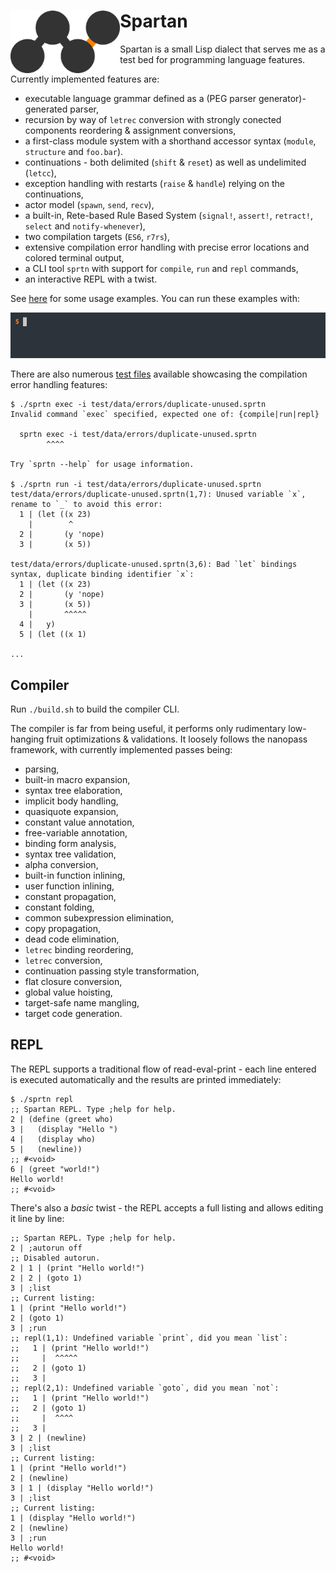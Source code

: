 <h1><img align="left" alt="foof" src="images/foof.png" height="100" />Spartan</h1>

Spartan is a small Lisp dialect that serves me as a test bed for programming language features.

Currently implemented features are:
- executable language grammar defined as a (PEG parser generator)-generated parser,
- recursion by way of `letrec` conversion with strongly conected components reordering & assignment conversions,
- a first-class module system with a shorthand accessor syntax (`module`, `structure` and `foo.bar`).
- continuations - both delimited (`shift` & `reset`) as well as undelimited (`letcc`),
- exception handling with restarts (`raise` & `handle`) relying on the continuations,
- actor model (`spawn`, `send`, `recv`),
- a built-in, Rete-based Rule Based System (`signal!`, `assert!`, `retract!`, `select` and `notify-whenever`),
- two compilation targets (`ES6`, `r7rs`),
- extensive compilation error handling with precise error locations and colored terminal output,
- a CLI tool `sprtn` with support for `compile`, `run` and `repl` commands,
- an interactive REPL with a twist.

See [here](examples) for some usage examples. You can run these examples with:

<p align="center"><img alt="hello" src="images/hello.gif" /></p

There are also numerous [test files](test/data/errors) available showcasing the compilation error handling features:

```
$ ./sprtn exec -i test/data/errors/duplicate-unused.sprtn
Invalid command `exec` specified, expected one of: {compile|run|repl}

  sprtn exec -i test/data/errors/duplicate-unused.sprtn
        ^^^^

Try `sprtn --help` for usage information.

$ ./sprtn run -i test/data/errors/duplicate-unused.sprtn
test/data/errors/duplicate-unused.sprtn(1,7): Unused variable `x`, rename to `_` to avoid this error:
  1 | (let ((x 23)
    |        ^
  2 |       (y 'nope)
  3 |       (x 5))

test/data/errors/duplicate-unused.sprtn(3,6): Bad `let` bindings syntax, duplicate binding identifier `x`:
  1 | (let ((x 23)
  2 |       (y 'nope)
  3 |       (x 5))
    |       ^^^^^
  4 |   y)
  5 | (let ((x 1)

...
```

## Compiler

Run `./build.sh` to build the compiler CLI.

The compiler is far from being useful, it performs only rudimentary low-hanging fruit optimizations & validations. It loosely follows the nanopass framework, with currently implemented passes being:

- parsing,
- built-in macro expansion,
- syntax tree elaboration,
- implicit body handling,
- quasiquote expansion,
- constant value annotation,
- free-variable annotation,
- binding form analysis,
- syntax tree validation,
- alpha conversion,
- built-in function inlining,
- user function inlining,
- constant propagation,
- constant folding,
- common subexpression elimination,
- copy propagation,
- dead code elimination,
- `letrec` binding reordering,
- `letrec` conversion,
- continuation passing style transformation,
- flat closure conversion,
- global value hoisting,
- target-safe name mangling,
- target code generation.

## REPL

The REPL supports a traditional flow of read-eval-print - each line entered is executed automatically and the results are printed immediately:

```
$ ./sprtn repl
;; Spartan REPL. Type ;help for help.
2 | (define (greet who)
3 |   (display "Hello ")
4 |   (display who)
5 |   (newline))
;; #<void>
6 | (greet "world!")
Hello world!
;; #<void>
```

There's also a _basic_ twist - the REPL accepts a full listing and allows editing it line by line:

```
;; Spartan REPL. Type ;help for help.
2 | ;autorun off
;; Disabled autorun.
2 | 1 | (print "Hello world!")
2 | 2 | (goto 1)
3 | ;list
;; Current listing:
1 | (print "Hello world!")
2 | (goto 1)
3 | ;run
;; repl(1,1): Undefined variable `print`, did you mean `list`:
;;   1 | (print "Hello world!")
;;     |  ^^^^^
;;   2 | (goto 1)
;;   3 |
;; repl(2,1): Undefined variable `goto`, did you mean `not`:
;;   1 | (print "Hello world!")
;;   2 | (goto 1)
;;     |  ^^^^
;;   3 |
3 | 2 | (newline)
3 | ;list
;; Current listing:
1 | (print "Hello world!")
2 | (newline)
3 | 1 | (display "Hello world!")
3 | ;list
;; Current listing:
1 | (display "Hello world!")
2 | (newline)
3 | ;run
Hello world!
;; #<void>
```
